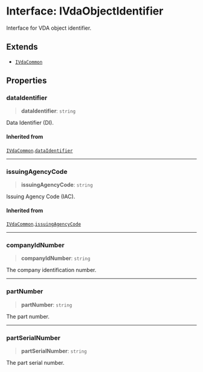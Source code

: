 # Interface: IVdaObjectIdentifier

Interface for VDA object identifier.

## Extends

- [`IVdaCommon`](IVdaCommon.md)

## Properties

### dataIdentifier

> **dataIdentifier**: `string`

Data Identifier (DI).

#### Inherited from

[`IVdaCommon`](IVdaCommon.md).[`dataIdentifier`](IVdaCommon.md#dataidentifier)

***

### issuingAgencyCode

> **issuingAgencyCode**: `string`

Issuing Agency Code (IAC).

#### Inherited from

[`IVdaCommon`](IVdaCommon.md).[`issuingAgencyCode`](IVdaCommon.md#issuingagencycode)

***

### companyIdNumber

> **companyIdNumber**: `string`

The company identification number.

***

### partNumber

> **partNumber**: `string`

The part number.

***

### partSerialNumber

> **partSerialNumber**: `string`

The part serial number.
